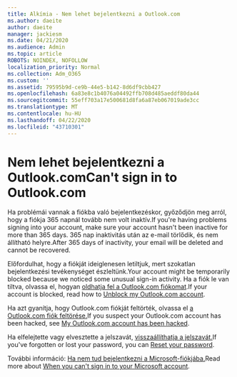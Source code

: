 ```yaml
---
title: Alkímia - Nem lehet bejelentkezni a Outlook.com
ms.author: daeite
author: daeite
manager: jackiesm
ms.date: 04/21/2020
ms.audience: Admin
ms.topic: article
ROBOTS: NOINDEX, NOFOLLOW
localization_priority: Normal
ms.collection: Adm_O365
ms.custom: ''
ms.assetid: 79595b9d-ce9b-44e5-b142-8d6df9cbb427
ms.openlocfilehash: 6a83e8c1b4076a04492ffb708d485aeddf80da44
ms.sourcegitcommit: 55eff703a17e500681d8fa6a87eb067019ade3cc
ms.translationtype: MT
ms.contentlocale: hu-HU
ms.lasthandoff: 04/22/2020
ms.locfileid: "43710301"
---
```

# <a name="cant-sign-in-to-outlookcom"></a><span data-ttu-id="edb1d-102">Nem lehet bejelentkezni a Outlook.com</span><span class="sxs-lookup"><span data-stu-id="edb1d-102">Can't sign in to Outlook.com</span></span>

<span data-ttu-id="edb1d-103">Ha problémái vannak a fiókba való bejelentkezéskor, győződjön meg arról, hogy a fiókja 365 napnál tovább nem volt inaktív.</span><span class="sxs-lookup"><span data-stu-id="edb1d-103">If you're having problems signing into your account, make sure your account hasn't been inactive for more than 365 days.</span></span> <span data-ttu-id="edb1d-104">365 nap inaktivitás után az e-mail törlődik, és nem állítható helyre.</span><span class="sxs-lookup"><span data-stu-id="edb1d-104">After 365 days of inactivity, your email will be deleted and cannot be recovered.</span></span>
  
<span data-ttu-id="edb1d-105">Előfordulhat, hogy a fiókját ideiglenesen letiltjuk, mert szokatlan bejelentkezési tevékenységet észleltünk.</span><span class="sxs-lookup"><span data-stu-id="edb1d-105">Your account might be temporarily blocked because we noticed some unusual sign-in activity.</span></span> <span data-ttu-id="edb1d-106">Ha a fiók le van tiltva, olvassa el, hogyan [oldhatja fel a Outlook.com fiókomat](https://support.office.com/article/f4ad2701-d166-4d8b-8a6a-9af2a1f8a4c4.aspx).</span><span class="sxs-lookup"><span data-stu-id="edb1d-106">If your account is blocked, read how to [Unblock my Outlook.com account](https://support.office.com/article/f4ad2701-d166-4d8b-8a6a-9af2a1f8a4c4.aspx).</span></span> 
  
<span data-ttu-id="edb1d-107">Ha azt gyanítja, hogy Outlook.com fiókját feltörték, olvassa el [a Outlook.com fiók feltörése.](https://support.office.com/article/35993ac5-ac2f-494e-aacb-5232dda453d8.aspx)</span><span class="sxs-lookup"><span data-stu-id="edb1d-107">If you suspect your Outlook.com account has been hacked, see [My Outlook.com account has been hacked](https://support.office.com/article/35993ac5-ac2f-494e-aacb-5232dda453d8.aspx).</span></span>
  
<span data-ttu-id="edb1d-108">Ha elfelejtette vagy elvesztette a jelszavát, [visszaállíthatja a jelszavát.](https://go.microsoft.com/fwlink/p/?LinkID=242804)</span><span class="sxs-lookup"><span data-stu-id="edb1d-108">If you've forgotten or lost your password, you can [Reset your password](https://go.microsoft.com/fwlink/p/?LinkID=242804).</span></span>
  
<span data-ttu-id="edb1d-109">További információ: [Ha nem tud bejelentkezni a Microsoft-fiókjába.](https://go.microsoft.com/fwlink/p/?linkid=837479)</span><span class="sxs-lookup"><span data-stu-id="edb1d-109">Read more about [When you can't sign in to your Microsoft account](https://go.microsoft.com/fwlink/p/?linkid=837479).</span></span>
  

